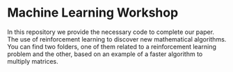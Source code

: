 # Machine Learning Workshop
In this repository we provide the necessary code to complete our paper. The use of reinforcement learning to discover new
mathematical algorithms. You can find two folders, one of them related to a reinforcement learning problem and the other, based on an example
of a faster algorithm to multiply matrices.
